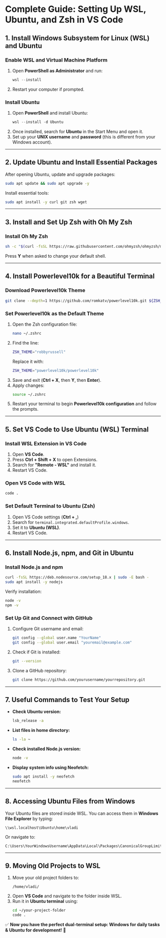 # **Complete Guide: Setting Up WSL, Ubuntu, and Zsh in VS Code**

## **1. Install Windows Subsystem for Linux (WSL) and Ubuntu**

### **Enable WSL and Virtual Machine Platform**

1. Open **PowerShell as Administrator** and run:
   ```powershell
   wsl --install
   ```
2. Restart your computer if prompted.

### **Install Ubuntu**

1. Open **PowerShell** and install Ubuntu:
   ```powershell
   wsl --install -d Ubuntu
   ```
2. Once installed, search for **Ubuntu** in the Start Menu and open it.
3. Set up your **UNIX username** and **password** (this is different from your Windows account).

---

## **2. Update Ubuntu and Install Essential Packages**

After opening Ubuntu, update and upgrade packages:

```bash
sudo apt update && sudo apt upgrade -y
```

Install essential tools:

```bash
sudo apt install -y curl git zsh wget
```

---

## **3. Install and Set Up Zsh with Oh My Zsh**

### **Install Oh My Zsh**

```bash
sh -c "$(curl -fsSL https://raw.githubusercontent.com/ohmyzsh/ohmyzsh/master/tools/install.sh)"
```

Press **Y** when asked to change your default shell.

---

## **4. Install Powerlevel10k for a Beautiful Terminal**

### **Download Powerlevel10k Theme**

```bash
git clone --depth=1 https://github.com/romkatv/powerlevel10k.git ${ZSH_CUSTOM:-$HOME/.oh-my-zsh/custom}/themes/powerlevel10k
```

### **Set Powerlevel10k as the Default Theme**

1. Open the Zsh configuration file:
   ```bash
   nano ~/.zshrc
   ```
2. Find the line:
   ```bash
   ZSH_THEME="robbyrussell"
   ```
   Replace it with:
   ```bash
   ZSH_THEME="powerlevel10k/powerlevel10k"
   ```
3. Save and exit (**Ctrl + X**, then **Y**, then **Enter**).
4. Apply changes:
   ```bash
   source ~/.zshrc
   ```
5. Restart your terminal to begin **Powerlevel10k configuration** and follow the prompts.

---

## **5. Set VS Code to Use Ubuntu (WSL) Terminal**

### **Install WSL Extension in VS Code**

1. Open **VS Code**.
2. Press **Ctrl + Shift + X** to open Extensions.
3. Search for **"Remote - WSL"** and install it.
4. Restart VS Code.

### **Open VS Code with WSL**

```bash
code .
```

### **Set Default Terminal to Ubuntu (Zsh)**

1. Open VS Code settings (**Ctrl + ,**)
2. Search for `terminal.integrated.defaultProfile.windows`.
3. Set it to **Ubuntu (WSL)**.
4. Restart VS Code.

---

## **6. Install Node.js, npm, and Git in Ubuntu**

### **Install Node.js and npm**

```bash
curl -fsSL https://deb.nodesource.com/setup_18.x | sudo -E bash -
sudo apt install -y nodejs
```

Verify installation:

```bash
node -v
npm -v
```

### **Set Up Git and Connect with GitHub**

1. Configure Git username and email:
   ```bash
   git config --global user.name "YourName"
   git config --global user.email "youremail@example.com"
   ```
2. Check if Git is installed:
   ```bash
   git --version
   ```
3. Clone a GitHub repository:
   ```bash
   git clone https://github.com/yourusername/yourrepository.git
   ```

---

## **7. Useful Commands to Test Your Setup**

- **Check Ubuntu version:**
  ```bash
  lsb_release -a
  ```
- **List files in home directory:**
  ```bash
  ls -la ~
  ```
- **Check installed Node.js version:**
  ```bash
  node -v
  ```
- **Display system info using Neofetch:**
  ```bash
  sudo apt install -y neofetch
  neofetch
  ```

---

## **8. Accessing Ubuntu Files from Windows**

Your Ubuntu files are stored inside WSL. You can access them in **Windows File Explorer** by typing:

```plaintext
\\wsl.localhost\Ubuntu\home\vladi
```

Or navigate to:

```plaintext
C:\Users\YourWindowsUsername\AppData\Local\Packages\CanonicalGroupLimited...\LocalState\rootfs\home\vladi
```

---

## **9. Moving Old Projects to WSL**

1. Move your old project folders to:
   ```plaintext
   /home/vladi/
   ```
2. Open **VS Code** and navigate to the folder inside WSL.
3. Run it in **Ubuntu terminal** using:
   ```bash
   cd ~/your-project-folder
   code .
   ```

✅ **Now you have the perfect dual-terminal setup: Windows for daily tasks & Ubuntu for development!** 🚀
